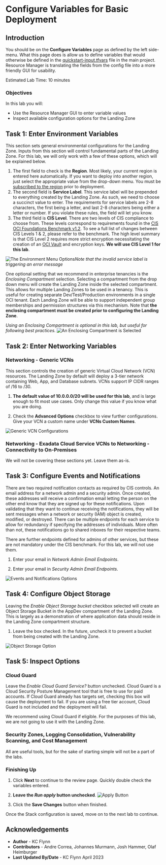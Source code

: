# Configure Variables for Basic Deployment

## Introduction

You should be on the __Configure Variables__ page as defined by the left side-menu. What this page does is allow us to define variables that would otherwise be defined in the [quickstart-input.tfvars](https://github.com/oracle-quickstart/oci-cis-landingzone-quickstart/blob/main/config/quickstart-input.tfvars) file in the main project. Resource Manager is translating the fields from the config file into a more friendly GUI for usability.

Estimated Lab Time: 10 minutes

### Objectives

In this lab you will:

- Use the Resource Manager GUI to enter variable values
- Inspect available configuration options for the Landing Zone

## Task 1: Enter Environment Variables

This section sets general environmental configurations for the Landing Zone. Inputs from this section will control fundamental parts of the Landing Zone. For this lab, we will only work with a few of these options, which will be explained below.

1. The first field to check is the __Region__. Most likely, your current region is entered here automatically. If you want to deploy into another region, just select the appropriate value from the drop-down menu. You must be [subscribed to the region](https://docs.oracle.com/en-us/iaas/Content/Identity/Tasks/managingregions.htm#uconsole) prior to deployment.
2. The second field is __Service Label__. This service label will be prepended to everything created by the Landing Zone. As such, we need to choose a succinct value to enter. The requirements for service labels are 2-8 characters, the first being a letter, and last 2-8 characters being either a letter or number. If you violate these rules, the field will let you know.
3. The third field is __CIS Level__. There are two levels of CIS compliance to choose from. These levels correspond to requirements found in the [CIS OCI Foundations Benchmark v1.2](https://www.cisecurity.org/benchmark/oracle_cloud/). To see a full list of changes between CIS Levels 1 & 2, please refer to the benchmark. The high level summary is that CIS Level 2 requires more strict encryption necessitating the creation of an [OCI Vault](https://docs.oracle.com/en-us/iaas/Content/KeyManagement/Concepts/keyoverview.htm) and encryption keys. __We will use CIS Level 1 for this lab__.

![The Environment Menu Options](images/environment-menu.png "Environment Menu Options")_Note that the invalid service label is triggering an error message_

One optional setting that we recommend in enterprise tenancies is the _Enclosing Compartment_ selection. Selecting a compartment from the drop down menu will create the Landing Zone inside the selected compartment. This allows for multiple Landing Zones to be used in a tenancy. This is useful for creating separate Dev/Test/Production environments in a single OCI tenant. Each Landing Zone will be able to support independent group memberships and permission structures via this mechanism. Note that __the enclosing compartment must be created prior to configuring the Landing Zone__.

_Using an Enclosing Compartment is optional in this lab, but useful for following best practices._
![An Enclosing Compartment is Selected](images/enclosing-compartment.png "Enclosing Compartment Dropdown")

## Task 2: Enter Networking Variables

### Networking - Generic VCNs

This section controls the creation of generic Virtual Cloud Network (VCN) resources. The Landing Zone by default will deploy a 3-tier network containing Web, App, and Database subnets. VCNs support IP CIDR ranges of /16 to /30.

1. __The default value of 10.0.0.0/20 will be used for this lab__, and is large enough to fit most use cases. Only change this value if you know what you are doing.

2. Check the __Advanced Options__ checkbox to view further configurations. Give your VCN a custom name under __VCNs Custom Names__.

![Generic VCN Configurations](images/generic-vcn.png "Generic VCN Options")

### Networking - Exadata Cloud Service VCNs to Networking - Connectivity to On-Premises

We will not be covering these sections yet. Leave them as-is.

## Task 3: Configure Events and Notifications

There are two required notification contacts as required by CIS controls. An email address for a network admin and a security admin. Once created, these addresses will receive a confirmation email letting the person on the other end know that they are signed up for these notifications. Upon validating that they want to continue receiving the notifications, they will be sent messages when a network or security (IAM) object is created, modified, or destroyed. There can be multiple endpoints for each service to allow for redundancy if specifying the addresses of individuals. More often than not, these notifications go to shared inboxes for their respective teams.

There are further endpoints defined for admins of other services, but these are not mandatory under the CIS benchmark. For this lab, we will not use them.

1. Enter your email in _Network Admin Email Endpoints_.

2. Enter your email in _Security Admin Email Endpoints_.

![Events and Notifications Options](images/events-notifications.png "Admin Endpoints Menu")

## Task 4: Configure Object Storage

Leaving the _Enable Object Storage bucket_ checkbox selected will create an Object Storage Bucket in the AppDev compartment of the Landing Zone. This is largely as a demonstration of where application data should reside in the Landing Zone compartment structure.

1. Leave the box checked. In the future, uncheck it to prevent a bucket from being created with the Landing Zone.

![Object Storage Option](images/object-storage.png "Object Storage Bucket Checkbox")

## Task 5: Inspect Options

### Cloud Guard

Leave the _Enable Cloud Guard Service?_ button unchecked. Cloud Guard is a Cloud Security Posture Management tool that is free to use for paid accounts. If Cloud Guard already has targets set, checking this box will cause the deployment to fail. If you are using a free tier account, Cloud Guard is not included and the deployment will fail.

We recommend using Cloud Guard if eligible. For the purposes of this lab, we are not going to use it with the Landing Zone.

### Security Zones, Logging Consolidation, Vulnerability Scanning, and Cost Management

All are useful tools, but for the sake of starting simple will not be a part of the labs.

### Finishing Up

1. Click __Next__ to continue to the review page. Quickly double check the variables entered.

2. __Leave the _Run apply_ button unchecked__.
![Apply Button](images/apply-button.png "Leave the apply button unchecked")

3. Click the __Save Changes__ button when finished.

Once the Stack configuration is saved, move on to the next lab to continue.

## Acknowledgements

- __Author__ - KC Flynn
- __Contributors__ - Andre Correa, Johannes Murmann, Josh Hammer, Olaf Heimburger
- __Last Updated By/Date__ - KC Flynn April 2023
